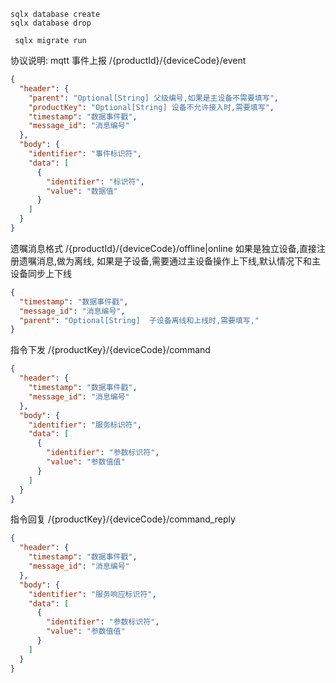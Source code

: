 ```shell
sqlx database create
sqlx database drop

 sqlx migrate run 
```

协议说明:
mqtt
事件上报
/{productId}/{deviceCode}/event

```json
{
  "header": {
    "parent": "Optional[String] 父级编号,如果是主设备不需要填写",
    "productKey": "Optional[String] 设备不允许接入时,需要填写",
    "timestamp": "数据事件戳",
    "message_id": "消息编号"
  },
  "body": {
    "identifier": "事件标识符",
    "data": [
      {
        "identifier": "标识符",
        "value": "数据值"
      }
    ]
  }
}
```

遗嘱消息格式
/{productId}/{deviceCode}/offline|online
如果是独立设备,直接注册遗嘱消息,做为离线, 如果是子设备,需要通过主设备操作上下线,默认情况下和主设备同步上下线

```json
{
  "timestamp": "数据事件戳",
  "message_id": "消息编号",
  "parent": "Optional[String]  子设备离线和上线时,需要填写,"
}
```

指令下发
/{productKey}/{deviceCode}/command

```json
{
  "header": {
    "timestamp": "数据事件戳",
    "message_id": "消息编号"
  },
  "body": {
    "identifier": "服务标识符",
    "data": [
      {
        "identifier": "参数标识符",
        "value": "参数值值"
      }
    ]
  }
}
```

指令回复
/{productKey}/{deviceCode}/command_reply

```json
{
  "header": {
    "timestamp": "数据事件戳",
    "message_id": "消息编号"
  },
  "body": {
    "identifier": "服务响应标识符",
    "data": [
      {
        "identifier": "参数标识符",
        "value": "参数值值"
      }
    ]
  }
}
```